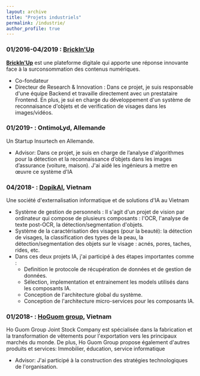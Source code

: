 ```yaml
---
layout: archive
title: "Projets industriels"
permalink: /industrie/
author_profile: true
---
```

 
<!-- ### 01/2019- : [DopikAI Lab](https://dopikai.com/)

<span style="color:blue">[**DopikAI Lab**](https://dopikai.com/)</span> est un labo de recherche spécialisée en AI appliqué.

+ Fondateur -->


### 01/2016-04/2019 : [BrickIn'Up](/administratives/101-bup/)

<span style="color:blue">[**BrickIn'Up**](/administratives/101-bup/)</span> est une plateforme digitale qui apporte une réponse innovante face à la surconsommation des contenus numériques. 

+ Co-fondateur
+ Directeur de Research & Innovation : Dans ce projet, je suis responsable d'une équipe Backend et travaille directement avec un prestataire Frontend. En plus, je sui en charge du développement d'un système de reconnaisance d'objets et de verification de visages dans les images/vidéos. 


### 01/2019- : OntimoLyd, Allemande

Un Startup Insurtech en Allemande.

+ Advisor: Dans ce projet, je suis en charge de l’analyse d'algorithmes pour la détection et la reconnaissance d’objets dans les images d’assurance (voiture, maison). J'ai aidé les ingénieurs à mettre en œuvre ce système d'IA

### 04/2018- : <span style="color:blue">[DopikAI](https://dopikai.com/)</span>, Vietnam

<!-- An IT Outsourcing and AI Solution company in Vietnam -->

Une société d'externalisation informatique et de solutions d'IA au Vietnam

+ Système de gestion de personnels : Il s'agit d'un projet de vision par ordinateur qui compose de plusieurs composants : l'OCR, l'analyse de texte post-OCR, la détection/segmentation d'objets.
+ Système de la caractérisation des visages (pour la beauté): la détection de visages, la classification des types de la peau, la détection/segmentation des objets sur le visage : acnés, pores, taches, rides, etc.
+ Dans ces deux projets IA, j'ai participé à des étapes importantes comme :
    + Definition le protocole de récupération de données et de gestion de données. 
    + Sélection, implementation et entrainement les models utilisés dans les composants IA.
    + Conception de l'architecture global du système.
    + Conception de l'architecture micro-services pour les composants IA.

### 01/2018- : <span style="color:blue">[HoGuom group](http://hoguomgroup.com/)</span>, Vietnam

Ho Guom Group Joint Stock Company est spécialisée dans la fabrication et la transformation de vêtements pour l'exportation vers les principaux marchés du monde.
De plus, Ho Guom Group propose également d'autres produits et services: Immobilier, éducation, service informatique

+ Advisor: J'ai participé à la construction des stratégies technologiques de l'organisation.
